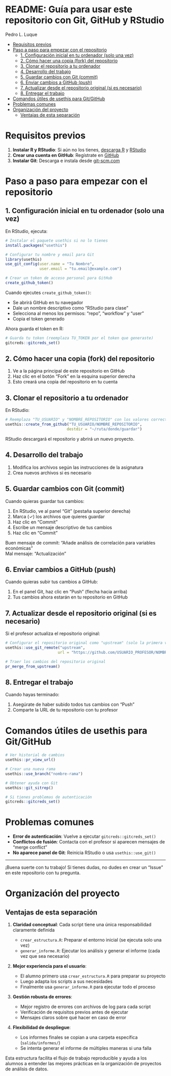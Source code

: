 # README: Guía para usar este repositorio con Git, GitHub y RStudio
Pedro L. Luque

- [Requisitos previos](#requisitos-previos)
- [Paso a paso para empezar con el
  repositorio](#paso-a-paso-para-empezar-con-el-repositorio)
  - [1. Configuración inicial en tu ordenador (solo una
    vez)](#1-configuración-inicial-en-tu-ordenador-solo-una-vez)
  - [2. Cómo hacer una copia (fork) del
    repositorio](#2-cómo-hacer-una-copia-fork-del-repositorio)
  - [3. Clonar el repositorio a tu
    ordenador](#3-clonar-el-repositorio-a-tu-ordenador)
  - [4. Desarrollo del trabajo](#4-desarrollo-del-trabajo)
  - [5. Guardar cambios con Git
    (commit)](#5-guardar-cambios-con-git-commit)
  - [6. Enviar cambios a GitHub (push)](#6-enviar-cambios-a-github-push)
  - [7. Actualizar desde el repositorio original (si es
    necesario)](#7-actualizar-desde-el-repositorio-original-si-es-necesario)
  - [8. Entregar el trabajo](#8-entregar-el-trabajo)
- [Comandos útiles de usethis para
  Git/GitHub](#comandos-útiles-de-usethis-para-gitgithub)
- [Problemas comunes](#problemas-comunes)
- [Organización del proyecto](#organización-del-proyecto)
  - [Ventajas de esta separación](#ventajas-de-esta-separación)

# Requisitos previos

1.  **Instalar R y RStudio**: Si aún no los tienes, [descarga
    R](https://cran.r-project.org/) y
    [RStudio](https://posit.co/download/rstudio-desktop/)
2.  **Crear una cuenta en GitHub**: Regístrate en
    [GitHub](https://github.com/)
3.  **Instalar Git**: Descarga e instala desde
    [git-scm.com](https://git-scm.com/downloads)

# Paso a paso para empezar con el repositorio

## 1. Configuración inicial en tu ordenador (solo una vez)

En RStudio, ejecuta:

``` r
# Instalar el paquete usethis si no lo tienes
install.packages("usethis")

# Configurar tu nombre y email para Git
library(usethis)
use_git_config(user.name = "Tu Nombre", 
               user.email = "tu.email@example.com")

# Crear un token de acceso personal para GitHub
create_github_token()
```

Cuando ejecutes `create_github_token()`:

- Se abrirá GitHub en tu navegador
- Dale un nombre descriptivo como “RStudio para clase”
- Selecciona al menos los permisos: “repo”, “workflow” y “user”
- Copia el token generado

Ahora guarda el token en R:

``` r
# Guarda tu token (reemplaza TU_TOKEN por el token que generaste)
gitcreds::gitcreds_set()
```

## 2. Cómo hacer una copia (fork) del repositorio

1.  Ve a la página principal de este repositorio en GitHub
2.  Haz clic en el botón “Fork” en la esquina superior derecha
3.  Esto creará una copia del repositorio en tu cuenta

## 3. Clonar el repositorio a tu ordenador

En RStudio:

``` r
# Reemplaza "TU_USUARIO" y "NOMBRE_REPOSITORIO" con los valores correctos
usethis::create_from_github("TU_USUARIO/NOMBRE_REPOSITORIO", 
                           destdir = "~/ruta/donde/guardar")
```

RStudio descargará el repositorio y abrirá un nuevo proyecto.

## 4. Desarrollo del trabajo

1.  Modifica los archivos según las instrucciones de la asignatura
2.  Crea nuevos archivos si es necesario

## 5. Guardar cambios con Git (commit)

Cuando quieras guardar tus cambios:

1.  En RStudio, ve al panel “Git” (pestaña superior derecha)
2.  Marca (✓) los archivos que quieres guardar
3.  Haz clic en “Commit”
4.  Escribe un mensaje descriptivo de tus cambios
5.  Haz clic en “Commit”

Buen mensaje de commit: “Añade análisis de correlación para variables
económicas”  
Mal mensaje: “Actualización”

## 6. Enviar cambios a GitHub (push)

Cuando quieras subir tus cambios a GitHub:

1.  En el panel Git, haz clic en “Push” (flecha hacia arriba)
2.  Tus cambios ahora estarán en tu repositorio en GitHub

## 7. Actualizar desde el repositorio original (si es necesario)

Si el profesor actualiza el repositorio original:

``` r
# Configurar el repositorio original como "upstream" (solo la primera vez)
usethis::use_git_remote("upstream", 
                       url = "https://github.com/USUARIO_PROFESOR/NOMBRE_REPOSITORIO")

# Traer los cambios del repositorio original
pr_merge_from_upstream()
```

## 8. Entregar el trabajo

Cuando hayas terminado:

1.  Asegúrate de haber subido todos tus cambios con “Push”
2.  Comparte la URL de tu repositorio con tu profesor

# Comandos útiles de usethis para Git/GitHub

``` r
# Ver historial de cambios
usethis::pr_view_url()

# Crear una nueva rama
usethis::use_branch("nombre-rama")

# Obtener ayuda con Git
usethis::git_sitrep()

# Si tienes problemas de autenticación
gitcreds::gitcreds_set()
```

# Problemas comunes

- **Error de autenticación**: Vuelve a ejecutar
  `gitcreds::gitcreds_set()`
- **Conflictos de fusión**: Contacta con el profesor si aparecen
  mensajes de “merge conflict”
- **No aparece panel de Git**: Reinicia RStudio o usa
  `usethis::use_git()`

------------------------------------------------------------------------

¡Buena suerte con tu trabajo! Si tienes dudas, no dudes en crear un
“Issue” en este repositorio con tu pregunta.

# Organización del proyecto

## Ventajas de esta separación

1.  **Claridad conceptual**: Cada script tiene una única responsabilidad
    claramente definida

    - `crear_estructura.R`: Preparar el entorno inicial (se ejecuta solo
      una vez)
    - `generar_informe.R`: Ejecutar los análisis y generar el informe
      (cada vez que sea necesario)

2.  **Mejor experiencia para el usuario**:

    - El alumno primero usa `crear_estructura.R` para preparar su
      proyecto
    - Luego adapta los scripts a sus necesidades
    - Finalmente usa `generar_informe.R` para ejecutar todo el proceso

3.  **Gestión robusta de errores**:

    - Mejor registro de errores con archivos de log para cada script
    - Verificación de requisitos previos antes de ejecutar
    - Mensajes claros sobre qué hacer en caso de error

4.  **Flexibilidad de despliegue**:

    - Los informes finales se copian a una carpeta específica
      (`salida/informes/`)
    - Se intenta generar el informe de múltiples maneras si una falla

Esta estructura facilita el flujo de trabajo reproducible y ayuda a los
alumnos a entender las mejores prácticas en la organización de proyectos
de análisis de datos.

